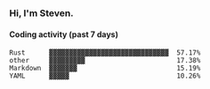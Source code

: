 ### Hi, I'm Steven.

#### Coding activity (past 7 days)
```
Rust      ▓▓▓▓▓▓▓▓▓▓▓▓▓▓▓▓▓▓▓▓▓▓▓▓▓▓▓▓▓▓  57.17%
other     ▓▓▓▓▓▓▓▓▓                       17.38%
Markdown  ▓▓▓▓▓▓▓                         15.19%
YAML      ▓▓▓▓▓                           10.26%
```

